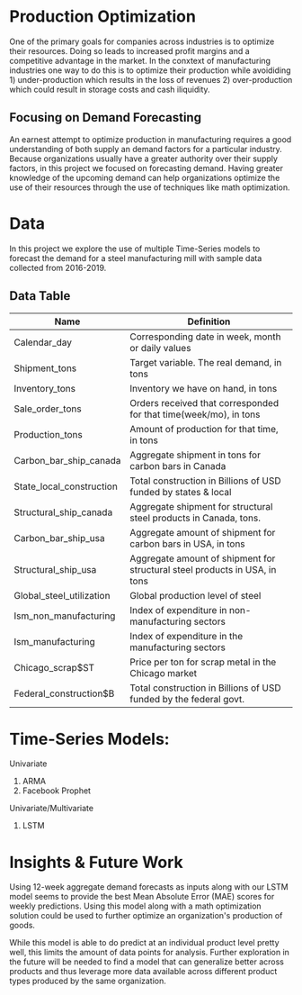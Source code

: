 # Production Optimization

One of the primary goals for companies across industries is to optimize their resources. Doing so leads to increased profit margins and a competitive advantage in the market. In the conxtext of manufacturing industries one way to do this is to optimize their production while avoididing 1) under-production which results in the loss of revenues 2) over-production which could result in storage costs and cash iliquidity. 

## Focusing on Demand Forecasting
An earnest attempt to optimize production in manufacturing requires a good understanding of both supply an demand factors for a particular industry. Because organizations usually have a greater authority over their supply factors, in this project we focused on forecasting demand. Having greater knowledge of the upcoming demand can help organizations optimize the use of their resources through the use of techniques like math optimization.


# Data
In this project we explore the use of multiple Time-Series models to forecast the demand for a steel manufacturing mill with sample data collected from 2016-2019.

## Data Table

| Name | Definition |
| ---- | ---------- |
|Calendar_day | Corresponding date in week, month or daily values|
|Shipment_tons|Target variable. The real demand, in tons|
|Inventory_tons|Inventory we have on hand, in tons|
|Sale_order_tons|Orders received that corresponded for that time(week/mo), in tons|
|Production_tons|Amount of production for that time, in tons|
|Carbon_bar_ship_canada|Aggregate shipment in tons for carbon bars in Canada|
|State_local_construction|Total construction in Billions of USD funded by states & local|
|Structural_ship_canada|Aggregate shipment for structural steel products in Canada, tons.|
|Carbon_bar_ship_usa|Aggregate amount of shipment for carbon bars in USA, in tons|
|Structural_ship_usa|Aggregate amount of shipment for structural steel products in USA, in tons|
|Global_steel_utilization|Global production level of steel|
|Ism_non_manufacturing|Index of expenditure in non-manufacturing sectors|
|Ism_manufacturing|Index of expenditure in the manufacturing sectors|
|Chicago_scrap$ST|Price per ton for scrap metal in the Chicago market|
|Federal_construction$B|Total construction in Billions of USD funded by the federal govt.|

# Time-Series Models:  

Univariate   
1) ARMA 
2) Facebook Prophet

Univariate/Multivariate  
1) LSTM

# Insights & Future Work

Using 12-week aggregate demand forecasts as inputs along with our LSTM model seems to provide the best Mean Absolute Error (MAE) scores for weekly predictions. Using this model along with a math optimization solution could be used to further optimize an organization's production of goods. 

While this model is able to do predict at an individual product level pretty well, this limits the amount of data points for analysis. Further exploration in the future will be needed to find a model that can generalize better across products and thus leverage more data available across different product types produced by the same organization. 
